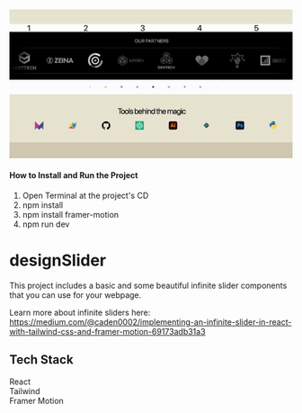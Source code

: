 ![](https://github.com/Caden0002/designSlider/blob/main/slider.gif)
#### How to Install and Run the Project ####
1. Open Terminal at the project's CD<br />
2. npm install<br />
3. npm install framer-motion<br />
4. npm run dev<br />

# designSlider
This project includes a basic and some beautiful infinite slider components that you can use for your webpage.<br />

Learn more about infinite sliders here:<br />
https://medium.com/@caden0002/implementing-an-infinite-slider-in-react-with-tailwind-css-and-framer-motion-69173adb31a3

## Tech Stack ##
React<br />
Tailwind<br />
Framer Motion<br />


